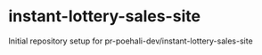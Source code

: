 # instant-lottery-sales-site

Initial repository setup for pr-poehali-dev/instant-lottery-sales-site